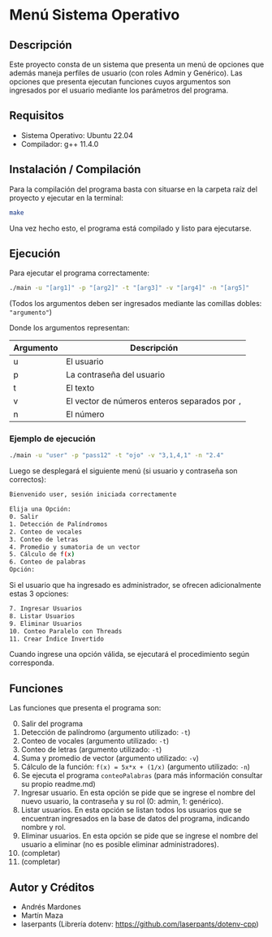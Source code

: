 # Menú Sistema Operativo

## Descripción
Este proyecto consta de un sistema que presenta un menú de opciones que además maneja perfiles de usuario (con roles Admin y Genérico). Las opciones que presenta ejecutan funciones cuyos argumentos son ingresados por el usuario mediante los parámetros del programa.

## Requisitos
* Sistema Operativo: Ubuntu 22.04
* Compilador: g++ 11.4.0

## Instalación / Compilación
Para la compilación del programa basta con situarse en la carpeta raíz del proyecto y ejecutar en la terminal:
```bash
make
```
Una vez hecho esto, el programa está compilado y listo para ejecutarse.

## Ejecución
Para ejecutar el programa correctamente:
```bash
./main -u "[arg1]" -p "[arg2]" -t "[arg3]" -v "[arg4]" -n "[arg5]" 
```
(Todos los argumentos deben ser ingresados mediante las comillas dobles: ``"argumento"``)

Donde los argumentos representan:

| Argumento | Descripción |
| -------- | ----------- |
| u | El usuario |
| p | La contraseña del usuario |
| t | El texto |
| v | El vector de números enteros separados por ``,`` |
| n | El número |

### Ejemplo de ejecución
```bash
./main -u "user" -p "pass12" -t "ojo" -v "3,1,4,1" -n "2.4"
```
Luego se desplegará el siguiente menú (si usuario y contraseña son correctos):
```bash
Bienvenido user, sesión iniciada correctamente

Elija una Opción:
0. Salir
1. Detección de Palíndromos
2. Conteo de vocales
3. Conteo de letras
4. Promedio y sumatoria de un vector
5. Cálculo de f(x)
6. Conteo de palabras
Opción:
```
Si el usuario que ha ingresado es administrador, se ofrecen adicionalmente estas 3 opciones: 
```bash
7. Ingresar Usuarios
8. Listar Usuarios
9. Eliminar Usuarios
10. Conteo Paralelo con Threads
11. Crear Índice Invertido
```
Cuando ingrese una opción válida, se ejecutará el procedimiento según corresponda.

## Funciones
Las funciones que presenta el programa son:

0. Salir del programa
1. Detección de palíndromo (argumento utilizado: ``-t``)
2. Conteo de vocales (argumento utilizado: ``-t``)
3. Conteo de letras (argumento utilizado: ``-t``)
4. Suma y promedio de vector (argumento utilizado: ``-v``)
5. Cálculo de la función: ``f(x) = 5x*x + (1/x)`` (argumento utilizado: ``-n``)
6. Se ejecuta el programa ``conteoPalabras`` (para más información consultar su propio readme.md)
7. Ingresar usuario. En esta opción se pide que se ingrese el nombre del nuevo usuario, la contraseña y su rol (0: admin, 1: genérico).
8. Listar usuarios. En esta opción se listan todos los usuarios que se encuentran ingresados en la base de datos del programa, indicando nombre y rol.
9. Eliminar usuarios. En esta opción se pide que se ingrese el nombre del usuario a eliminar (no es posible eliminar administradores).
10. (completar)
11. (completar)

## Autor y Créditos

* Andrés Mardones
* Martín Maza
* laserpants (Librería dotenv: https://github.com/laserpants/dotenv-cpp)
    